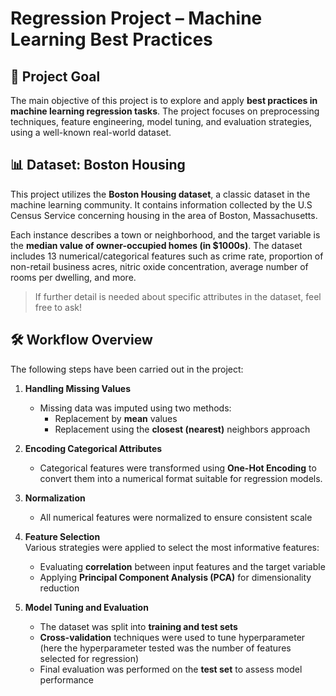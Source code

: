 # Regression Project – Machine Learning Best Practices

## 📌 Project Goal

The main objective of this project is to explore and apply **best practices in machine learning regression tasks**. The project focuses on preprocessing techniques, feature engineering, model tuning, and evaluation strategies, using a well-known real-world dataset.

## 📊 Dataset: Boston Housing

This project utilizes the **Boston Housing dataset**, a classic dataset in the machine learning community. It contains information collected by the U.S Census Service concerning housing in the area of Boston, Massachusetts.

Each instance describes a town or neighborhood, and the target variable is the **median value of owner-occupied homes (in $1000s)**. The dataset includes 13 numerical/categorical features such as crime rate, proportion of non-retail business acres, nitric oxide concentration, average number of rooms per dwelling, and more.

> If further detail is needed about specific attributes in the dataset, feel free to ask!

## 🛠️ Workflow Overview

The following steps have been carried out in the project:

1. **Handling Missing Values**  
   - Missing data was imputed using two methods:
     - Replacement by **mean** values
     - Replacement using the **closest (nearest)** neighbors approach

2. **Encoding Categorical Attributes**  
   - Categorical features were transformed using **One-Hot Encoding** to convert them into a numerical format suitable for regression models.

3. **Normalization**  
   - All numerical features were normalized to ensure consistent scale

4. **Feature Selection**  
   Various strategies were applied to select the most informative features:
   - Evaluating **correlation** between input features and the target variable
   - Applying **Principal Component Analysis (PCA)** for dimensionality reduction

5. **Model Tuning and Evaluation**  
   - The dataset was split into **training and test sets**
   - **Cross-validation** techniques were used to tune hyperparameter (here the hyperparameter tested was the number of features selected for regression)
   - Final evaluation was performed on the **test set** to assess model performance


